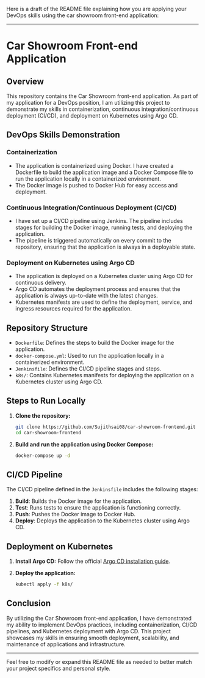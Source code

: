 Here is a draft of the README file explaining how you are applying your DevOps skills using the car showroom front-end application:

---

# Car Showroom Front-end Application

## Overview

This repository contains the Car Showroom front-end application. As part of my application for a DevOps position, I am utilizing this project to demonstrate my skills in containerization, continuous integration/continuous deployment (CI/CD), and deployment on Kubernetes using Argo CD.

## DevOps Skills Demonstration

### Containerization
- The application is containerized using Docker. I have created a Dockerfile to build the application image and a Docker Compose file to run the application locally in a containerized environment.
- The Docker image is pushed to Docker Hub for easy access and deployment.

### Continuous Integration/Continuous Deployment (CI/CD)
- I have set up a CI/CD pipeline using Jenkins. The pipeline includes stages for building the Docker image, running tests, and deploying the application.
- The pipeline is triggered automatically on every commit to the repository, ensuring that the application is always in a deployable state.

### Deployment on Kubernetes using Argo CD
- The application is deployed on a Kubernetes cluster using Argo CD for continuous delivery.
- Argo CD automates the deployment process and ensures that the application is always up-to-date with the latest changes.
- Kubernetes manifests are used to define the deployment, service, and ingress resources required for the application.

## Repository Structure
- `Dockerfile`: Defines the steps to build the Docker image for the application.
- `docker-compose.yml`: Used to run the application locally in a containerized environment.
- `Jenkinsfile`: Defines the CI/CD pipeline stages and steps.
- `k8s/`: Contains Kubernetes manifests for deploying the application on a Kubernetes cluster using Argo CD.

## Steps to Run Locally
1. **Clone the repository:**
   ```sh
   git clone https://github.com/Sujithsai08/car-showroom-frontend.git
   cd car-showroom-frontend
   ```

2. **Build and run the application using Docker Compose:**
   ```sh
   docker-compose up -d
   ```

## CI/CD Pipeline
The CI/CD pipeline defined in the `Jenkinsfile` includes the following stages:
1. **Build**: Builds the Docker image for the application.
2. **Test**: Runs tests to ensure the application is functioning correctly.
3. **Push**: Pushes the Docker image to Docker Hub.
4. **Deploy**: Deploys the application to the Kubernetes cluster using Argo CD.

## Deployment on Kubernetes
1. **Install Argo CD:**
   Follow the official [Argo CD installation guide](https://argo-cd.readthedocs.io/en/stable/getting_started/).

2. **Deploy the application:**
   ```sh
   kubectl apply -f k8s/
   ```

## Conclusion
By utilizing the Car Showroom front-end application, I have demonstrated my ability to implement DevOps practices, including containerization, CI/CD pipelines, and Kubernetes deployment with Argo CD. This project showcases my skills in ensuring smooth deployment, scalability, and maintenance of applications and infrastructure.

---

Feel free to modify or expand this README file as needed to better match your project specifics and personal style.
